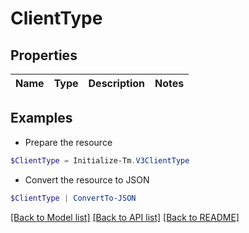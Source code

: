 # ClientType
## Properties

Name | Type | Description | Notes
------------ | ------------- | ------------- | -------------

## Examples

- Prepare the resource
```powershell
$ClientType = Initialize-Tm.V3ClientType 
```

- Convert the resource to JSON
```powershell
$ClientType | ConvertTo-JSON
```

[[Back to Model list]](../README.md#documentation-for-models) [[Back to API list]](../README.md#documentation-for-api-endpoints) [[Back to README]](../README.md)


